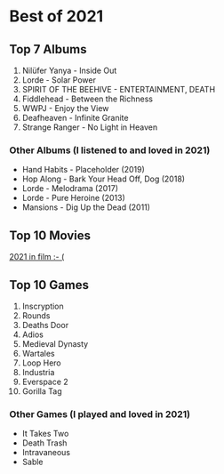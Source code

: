 # Best of 2021

## Top 7 Albums
1. Nilüfer Yanya - Inside Out
2. Lorde - Solar Power
3. SPIRIT OF THE BEEHIVE - ENTERTAINMENT, DEATH
4. Fiddlehead - Between the Richness
5. WWPJ - Enjoy the View
6. Deafheaven - Infinite Granite
7. Strange Ranger - No Light in Heaven

### Other Albums (I listened to and loved in 2021)
* Hand Habits - Placeholder (2019)
* Hop Along - Bark Your Head Off, Dog (2018)
* Lorde - Melodrama (2017)
* Lorde - Pure Heroine (2013)
* Mansions - Dig Up the Dead (2011)

## Top 10 Movies
[2021 in film :- (](https://letterboxd.com/hkjb/)

## Top 10 Games
1. Inscryption
2. Rounds
3. Deaths Door
4. Adios
5. Medieval Dynasty
6. Wartales
7. Loop Hero
8. Industria
9. Everspace 2
10. Gorilla Tag

### Other Games (I played and loved in 2021)
* It Takes Two
* Death Trash
* Intravaneous
* Sable
